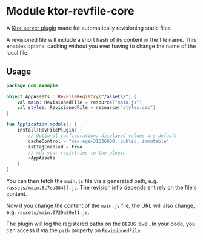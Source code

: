 # Module ktor-revfile-core

A [Ktor server plugin](https://ktor.io/docs/server-plugins.html) made for automatically revisioning static files.

A revisioned file will include a short hash of its content in the file name.
This enables optimal caching without you ever having to change the name of the local file. 

## Usage

```kotlin
package com.example

object AppAssets : RevFileRegistry("/assets/") {
    val main: RevisionedFile = resource("main.js")
    val styles: RevisionedFile = resource("styles.css")
}

fun Application.module() {
    install(RevFilePlugin) {
        // Optional configuration; displayed values are default
        cacheControl = "max-age=31536000, public, immutable"
        isETagEnabled = true
        // Add your registries to the plugin
        +AppAssets
    }
}
```

You can then fetch the `main.js` file via a generated path, e.g. `/assets/main.5c7ca8845f.js`.
The revision infix depends entirely on the file's content.

Now if you change the content of the `main.js` file, the URL will also change, e.g. `/assets/main.0729a30ef1.js`.

The plugin will log the registered paths on the `DEBUG` level.
In your code, you can access it via the `path` property on `RevisionedFile`.
